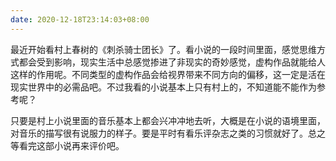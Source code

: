 ```yaml
---
date: 2020-12-18T23:14:03+08:00
---
```

最近开始看村上春树的《刺杀骑士团长》了。看小说的一段时间里面，感觉思维方式都会受到影响，现实生活中总感觉掺进了非现实的奇妙感觉，虚构作品就能给人这样的作用呢。不同类型的虚构作品会给视界带来不同方向的偏移，这一定是活在现实世界中的必需品吧。不过我看的小说基本上只有村上的，不知道能不能作为参考呢？

只要是村上小说里面的音乐基本上都会兴冲冲地去听，大概是在小说的语境里面，对音乐的描写很有说服力的样子。要是平时有看乐评杂志之类的习惯就好了。总之等看完这部小说再来评价吧。